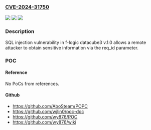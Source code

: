 ### [CVE-2024-31750](https://cve.mitre.org/cgi-bin/cvename.cgi?name=CVE-2024-31750)
![](https://img.shields.io/static/v1?label=Product&message=n%2Fa&color=blue)
![](https://img.shields.io/static/v1?label=Version&message=n%2Fa&color=blue)
![](https://img.shields.io/static/v1?label=Vulnerability&message=n%2Fa&color=brighgreen)

### Description

SQL injection vulnerability in f-logic datacube3 v.1.0 allows a remote attacker to obtain sensitive information via the req_id parameter.

### POC

#### Reference
No PoCs from references.

#### Github
- https://github.com/AboSteam/POPC
- https://github.com/wjlin0/poc-doc
- https://github.com/wy876/POC
- https://github.com/wy876/wiki

